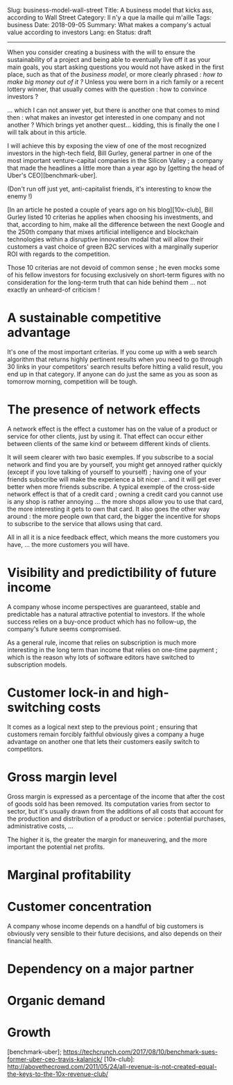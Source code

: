 Slug: business-model-wall-street
Title: A business model that kicks ass, according to Wall Street
Category: Il n'y a que la maille qui m'aille
Tags: business
Date: 2018-09-05
Summary: What makes a company's actual value according to investors
Lang: en
Status: draft

---

When you consider creating a business with the will to ensure the
sustainability of a project and being able to eventually live off it as your
main goals, you start asking questions you would not have asked in the first
place, such as that of the _business model_, or more clearly phrased : _how to
make big money out of it ?_ Unless you were born in a rich family or a recent
lottery winner, that usually comes with the question : how to convince
investors ?

... which I can not answer yet, but there is another one that comes to mind
then : what makes an investor get interested in one company and not another ?
Which brings yet another quest... kidding, this is finally the one I will
talk about in this article.

I will achieve this by exposing the view of one of the most recognized investors
in the high-tech field, Bill Gurley, general partner in one of the most
important venture-capital companies in the Silicon Valley ; a company that made
the headlines a little more than a year ago by
[getting the head of Uber's CEO][benchmark-uber].

(Don't run off just yet, anti-capitalist friends, it's interesting to know the
enemy !)

[In an article he posted a couple of years ago on his blog][10x-club], Bill
Gurley listed 10 criterias he applies when choosing his investments, and that,
according to him, make all the difference between the next Google and the 250th
company that mixes artificial intelligence and blockchain technologies within
a disruptive innovation modal that will allow their customers a vast choice
of green B2C services with a marginally superior ROI with regards to
the competition.

Those 10 criterias are not devoid of common sense ; he even mocks some of his
fellow investors for focusing exclusively on short-term figures with no consideration
for the long-term truth that can hide behind them ... not exactly an unheard-of
criticism !

# A sustainable competitive advantage

It's one of the most important criterias. If you come up with a web search
algorithm that returns highly pertinent results when you need to go through
30 links in your competitors' search results before hitting a valid result, you
end up in that category. If anyone can do just the same as you as soon as
tomorrow morning, competition will be tough.

# The presence of network effects

A network effect is the effect a customer has on the value of a product or
service for other clients, just by using it. That effect can occur either
between clients of the same kind or betweem different kinds of clients.

It will seem clearer with two basic exemples. If you subscribe to a social
network and find you are by yourself, you might get annoyed rather quickly
(except if you love talking of yourself to yourself) ; having one of your
friends subscribe will make the experience a bit nicer ... and it will get ever
better when more friends subscribe. A typical exemple of the cross-side network
effect is that of a credit card ; owning a credit card you cannot use is any
shop is rather annoying ... the more shops allow you to use that card, the more
interesting it gets to own that card. It also goes the other way around : the
more people own that card, the bigger the incentive for shops to subscribe to
the service that allows using that card.

All in all it is a nice feedback effect, which means the more customers you
have, ... the more customers you will have.

# Visibility and predictibility of future income

A company whose income perspectives are guaranteed, stable and predictable has
a natural attractive potential to investors. If the whole success relies on
a buy-once product which has no follow-up, the company's future seems
compromised.

As a general rule, income that relies on subscription is much more
interesting in the long term than income that relies on one-time payment ; which
is the reason why lots of software editors have switched to subscription models.

# Customer lock-in and high-switching costs

It comes as a logical next step to the previous point ; ensuring that customers
remain forcibly faithful obviously gives a company a huge advantage on another
one that lets their customers easily switch to competitors.


# Gross margin level

Gross margin is expressed as a percentage of the income that after the cost
of goods sold has been removed. Its computation varies from sector to sector,
but it's usually drawn from the additions of all costs that account for the
production and distribution of a product or service : potential purchases,
administrative costs, ...

The higher it is, the greater the margin for maneuvering, and the more
important the potential net profits.



# Marginal profitability


# Customer concentration

A company whose income depends on a handful of big customers is obviously very
sensible to their future decisions, and also depends on their financial health.

# Dependency on a major partner

# Organic demand

# Growth


[benchmark-uber]; https://techcrunch.com/2017/08/10/benchmark-sues-former-uber-ceo-travis-kalanick/
[10x-club]: http://abovethecrowd.com/2011/05/24/all-revenue-is-not-created-equal-the-keys-to-the-10x-revenue-club/
